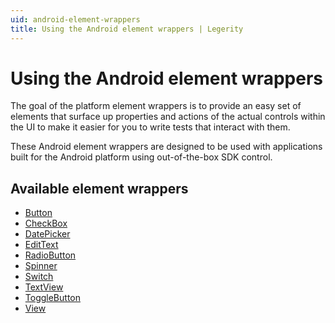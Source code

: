 ```yaml
---
uid: android-element-wrappers
title: Using the Android element wrappers | Legerity
---
```


# Using the Android element wrappers

The goal of the platform element wrappers is to provide an easy set of elements that surface up properties and actions of the actual controls within the UI to make it easier for you to write tests that interact with them.

These Android element wrappers are designed to be used with applications built for the Android platform using out-of-the-box SDK control.

## Available element wrappers

- [Button](https://github.com/MADE-Apps/legerity/blob/main/src/Legerity.Android/Elements/Core/Button.cs)
- [CheckBox](https://github.com/MADE-Apps/legerity/blob/main/src/Legerity.Android/Elements/Core/CheckBox.cs)
- [DatePicker](https://github.com/MADE-Apps/legerity/blob/main/src/Legerity.Android/Elements/Core/DatePicker.cs)
- [EditText](https://github.com/MADE-Apps/legerity/blob/main/src/Legerity.Android/Elements/Core/EditText.cs)
- [RadioButton](https://github.com/MADE-Apps/legerity/blob/main/src/Legerity.Android/Elements/Core/RadioButton.cs)
- [Spinner](https://github.com/MADE-Apps/legerity/blob/main/src/Legerity.Android/Elements/Core/Spinner.cs)
- [Switch](https://github.com/MADE-Apps/legerity/blob/main/src/Legerity.Android/Elements/Core/Switch.cs)
- [TextView](https://github.com/MADE-Apps/legerity/blob/main/src/Legerity.Android/Elements/Core/TextView.cs)
- [ToggleButton](https://github.com/MADE-Apps/legerity/blob/main/src/Legerity.Android/Elements/Core/ToggleButton.cs)
- [View](https://github.com/MADE-Apps/legerity/blob/main/src/Legerity.Android/Elements/Core/View.cs)
